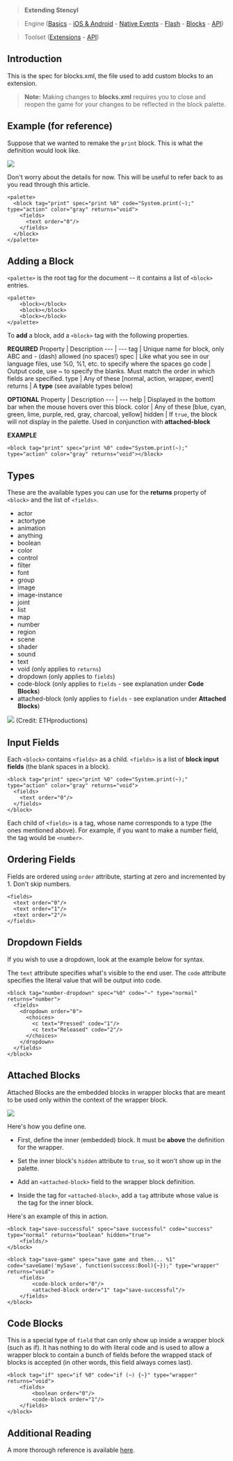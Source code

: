 > **Extending Stencyl**

> Engine ([Basics](http://www.stencyl.com/help/view/how-to-create-engine-extension/) - [iOS & Android](http://www.stencyl.com/help/view/how-to-create-native-engine-extension/) - [Native Events](http://www.stencyl.com/help/view/native-events/) - [Flash](http://www.stencyl.com/help/view/flash-extensions/) - [Blocks](http://www.stencyl.com/help/view/adding-blocks/) - [API](http://static.stencyl.com/api/33/))

> Toolset ([Extensions](http://www.stencyl.com/help/view/creating-extensions/) - [API](http://api.stencyl.com/extensions/))


## Introduction

This is the spec for blocks.xml, the file used to add custom blocks to an extension. 

> **Note:** Making changes to **blocks.xml** requires you to close and reopen the game for your changes to be reflected in the block palette.


## Example (for reference)

Suppose that we wanted to remake the `print` block. This is what the definition would look like.

![](http://static.stencyl.com/pedia2/blocks/flow/flow_debug/Print.png)

Don't worry about the details for now. This will be useful to refer back to as you read through this article.

```
<palette>
  <block tag="print" spec="print %0" code="System.print(~);" type="action" color="gray" returns="void">
    <fields>
      <text order="0"/>
    </fields>
  </block>
</palette>
```


## Adding a Block

`<palette>` is the root tag for the document -- it contains a list of `<block>` entries. 

```
<palette>
    <block></block>
    <block></block>
    <block></block>
</palette>
```

To **add** a block, add a `<block>` tag with the following properties.

**REQUIRED**
Property | Description
--- | ---
tag | Unique name for block, only ABC and - (dash) allowed (no spaces!)
spec | Like what you see in our language files, use %0, %1, etc. to specify where the spaces go
code | Output code, use ~ to specify the blanks. Must match the order in which fields are specified.
type | Any of these [normal, action, wrapper, event]
returns | A **type** (see available types below)

**OPTIONAL**
Property | Description
--- | ---
help | Displayed in the bottom bar when the mouse hovers over this block.
color | Any of these [blue, cyan, green, lime, purple, red, gray, charcoal, yellow]
hidden | If `true`, the block will not display in the palette. Used in conjunction with **attached-block**

**EXAMPLE**

```
<block tag="print" spec="print %0" code="System.print(~);" type="action" color="gray" returns="void"></block>
```


## Types

These are the available types you can use for the **returns** property of `<block>` and the list of `<fields>`.

* actor
* actortype
* animation
* anything
* boolean
* color
* control
* filter
* font
* group
* image
* image-instance
* joint
* list
* map
* number
* region
* scene
* shader
* sound
* text
* void (only applies to `returns`)
* dropdown (only applies to `fields`)
* code-block (only applies to `fields` - see explanation under **Code Blocks**)
* attached-block (only applies to `fields` - see explanation under **Attached Blocks**)

![](https://dl.dropboxusercontent.com/content_link/tmZauNJtmyfn9SYhov2WFmXqHWRkRDQzF8Ovf9SUfjy6fvWpH64xAB5mOg1ZcG10/file)
(Credit: ETHproductions)


## Input Fields

Each `<block>` contains `<fields>` as a child. `<fields>` is a list of **block input fields** (the blank spaces in a block).

```
<block tag="print" spec="print %0" code="System.print(~);" type="action" color="gray" returns="void">
  <fields>
    <text order="0"/>
  </fields>
</block>
```

Each child of `<fields>` is a tag, whose name corresponds to a type (the ones mentioned above). For example, if you want to make a number field, the tag would be `<number>`.


## Ordering Fields

Fields are ordered using `order` attribute, starting at zero and incremented by 1. Don't skip numbers.

```
<fields>
  <text order="0"/>
  <text order="1"/>
  <text order="2"/>
</fields>
```


## Dropdown Fields

If you wish to use a dropdown, look at the example below for syntax.

The `text` attribute specifies what's visible to the end user.
The `code` attribute specifies the literal value that will be output into code.

```
<block tag="number-dropdown" spec="%0" code="~" type="normal" returns="number">
  <fields>
    <dropdown order="0">
      <choices>
        <c text="Pressed" code="1"/>
        <c text="Released" code="2"/>
      </choices>
    </dropdown>
  </fields>
</block>
```


## Attached Blocks

Attached Blocks are the embedded blocks in wrapper blocks that are meant to be used only within the context of the wrapper block.

![](http://static.stencyl.com/pedia2/chapter-d/save-example.png)

Here's how you define one.

* First, define the inner (embedded) block. It must be **above** the definition for the wrapper.

* Set the inner block's `hidden` attribute to `true`, so it won't show up in the palette.

* Add an `<attached-block>` field to the wrapper block definition.

* Inside the tag for `<attached-block>`, add a `tag` attribute whose value is the tag for the inner block.

Here's an example of this in action.

```
<block tag="save-successful" spec="save successful" code="success" type="normal" returns="boolean" hidden="true">
	<fields/>
</block>

<block tag="save-game" spec="save game and then... %1" code="saveGame('mySave', function(success:Bool){~});" type="wrapper" returns="void">
	<fields>
		<code-block order="0"/>
		<attached-block order="1" tag="save-successful"/>
	</fields>
</block>
```


## Code Blocks

This is a special type of `field` that can only show up inside a wrapper block (such as if). It has nothing to do with literal code and is used to allow a wrapper block to contain a bunch of fields before the wrapped stack of blocks is accepted (in other words, this field always comes last).

```
<block tag="if" spec="if %0" code="if (~) {~}" type="wrapper" returns="void">
	<fields>
		<boolean order="0"/>
		<code-block order="1"/>
	</fields>
</block>
```


## Additional Reading

A more thorough reference is available [here](http://community.stencyl.com/index.php/topic,39934.0.html).
